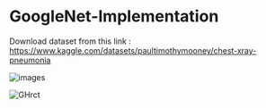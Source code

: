 # GoogleNet-Implementation

Download dataset from this link : https://www.kaggle.com/datasets/paultimothymooney/chest-xray-pneumonia

![images](https://user-images.githubusercontent.com/103351965/222916919-50de87e1-3924-40b7-b4e0-206ba933766b.png)


![GHrct](https://user-images.githubusercontent.com/103351965/222916845-f8721a56-ce22-4e03-860a-cff08b4e4323.png)

